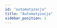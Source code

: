 ```yaml
---
id: "automatyzacja"
title: "Automatyzacja"
sidebar_position: 1
---
```


<!-- Opis sekcji: Automatyzacja -->
